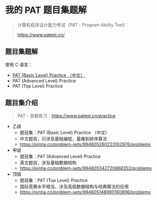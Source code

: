 # 我的 PAT 题目集题解

> 计算机程序设计能力考试（PAT - Program Ability Test）：
>
> https://www.patest.cn/

## 题目集题解

使用 C 语言：

- [PAT (Basic Level) Practice （中文）](<./src/PAT%20(Basic%20Level)%20Practice%20（中文）/>)
- PAT (Advanced Level) Practice
- PAT (Top Level) Practice

## 题目集介绍

> PAT - 真题练习：https://www.patest.cn/practice

- 乙级
  - 题目集：PAT (Basic Level) Practice （中文）
  - 中文题目，只涉及基础编程，最难到排序算法
  - https://pintia.cn/problem-sets/994805260223102976/problems
- 甲级
  - 题目集：PAT (Advanced Level) Practice
  - 英文题目，涉及基础数据结构
  - https://pintia.cn/problem-sets/994805342720868352/problems
- 顶级
  - 题目集：PAT (Top Level) Practice
  - 国际竞赛水平相当，涉及高级数据结构与经典算法的应用
  - https://pintia.cn/problem-sets/994805148990160896/problems
